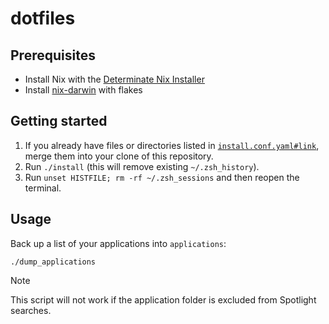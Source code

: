 # dotfiles

## Prerequisites

- Install Nix with the [Determinate Nix Installer](https://github.com/DeterminateSystems/nix-installer)
- Install [nix-darwin](https://github.com/LnL7/nix-darwin) with flakes

## Getting started

1. If you already have files or directories listed in [`install.conf.yaml#link`](./install.conf.yaml), merge them into your clone of this repository.
2. Run `./install` (this will remove existing `~/.zsh_history`).
3. Run `unset HISTFILE; rm -rf ~/.zsh_sessions` and then reopen the terminal.

## Usage

Back up a list of your applications into `applications`:

```shell
./dump_applications
```

> [!NOTE]
> This script will not work if the application folder is excluded from Spotlight searches.
